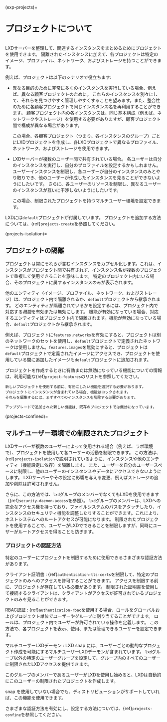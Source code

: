(exp-projects)=
# プロジェクトについて

```{youtube} https://www.youtube.com/watch?v=cUHkgg6TovM
```

LXDサーバーを整理して、関連するインスタンスをまとめるためにプロジェクトを使用できます。
隔離されたインスタンスに加えて、各プロジェクトは特定のイメージ、プロファイル、ネットワーク、およびストレージを持つことができます。

例えば、プロジェクトは以下のシナリオで役立ちます:

- 異なる目的のために非常に多くのインスタンスを実行している場合、例えば、異なる顧客プロジェクトのために。
  これらのインスタンスを別々にして、それらを見つけやすく管理しやすくすることを望みます。また、整合性のために各顧客プロジェクトで同じインスタンス名を再利用することができます。
  顧客プロジェクト内の各インスタンスは、同じ基本構成（例えば、ネットワークやストレージ）を使用する必要がありますが、顧客プロジェクト間で構成が異なる場合があります。

  この場合、各顧客プロジェクト（つまり、各インスタンスのグループ）ごとにLXDプロジェクトを作成し、各LXDプロジェクトで異なるプロファイル、ネットワーク、およびストレージを使用できます。
- LXDサーバーが複数のユーザー間で共有されている場合。
  各ユーザーは自分のインスタンスを実行し、自分のプロファイルを設定するかもしれません。
  ユーザーインスタンスを制限し、各ユーザーが自分のインスタンスのみとやり取りでき、他のユーザーが作成したインスタンスを見ることができないようにしたいです。
  さらに、各ユーザーのリソースを制限し、異なるユーザーのインスタンスが互いに干渉しないようにしたいです。

  この場合、制限されたプロジェクトを持つマルチユーザー環境を設定できます。

LXDには`default`プロジェクトが付属しています。
プロジェクトを追加する方法については、{ref}`projects-create`を参照してください。

(projects-isolation)=
## プロジェクトの隔離

プロジェクトは常にそれらが含むインスタンスをカプセル化します。これは、インスタンスがプロジェクト間で共有されず、インスタンス名が複数のプロジェクトで重複して使用できることを意味します。
特定のプロジェクト内にいる場合、そのプロジェクトに属するインスタンスのみが表示されます。

他のエンティティ（イメージ、プロファイル、ネットワーク、およびストレージ）は、プロジェクト内で隔離されるか、`default`プロジェクトから継承されます。
どのエンティティが隔離されているかを設定するには、プロジェクト内で対応する*機能*を有効または無効にします。
機能が有効になっている場合、対応するエンティティはプロジェクト内で隔離されます。機能が無効になっている場合、`default`プロジェクトから継承されます。

例えば、プロジェクトに`features.networks`を有効にすると、プロジェクトは別のネットワークのセットを使用し、`default`プロジェクトで定義されたネットワークは使用しません。`features.images`を無効にすると、プロジェクトは`default`プロジェクトで定義されたイメージにアクセスでき、プロジェクトを使用している間に追加したイメージも`default`プロジェクトに追加されます。

プロジェクトを作成するときに有効または無効になっている機能についての情報は、利用可能な{ref}`project-features`のリストを参照してください。

```{note}
新しいプロジェクトを使用する前に、有効にしたい機能を選択する必要があります。
プロジェクトにインスタンスが含まれている場合、機能はロックされます。
それらを編集するには、まずすべてのインスタンスを削除する必要があります。

アップグレードで追加された新しい機能は、既存のプロジェクトでは無効になっています。
```

(projects-confined)=
## マルチユーザー環境での制限されたプロジェクト

LXDサーバーが複数のユーザーによって使用される場合（例えば、ラボ環境で）、プロジェクトを使用して各ユーザーの活動を制限できます。
この方法は、{ref}`projects-isolation`で説明されているように、インスタンスや他のエンティティ（機能設定に依存）を隔離します。
また、ユーザーを自分のユーザースペースに制限し、他のユーザーのインスタンスやデータにアクセスできないようにします。
LXDサーバーやその設定に影響を与える変更、例えばストレージの追加や削除は許可されません。

さらに、この方法では、`lxd`グループのメンバーでなくてもLXDを使用できます（{ref}`security-daemon-access`を参照）。
`lxd`グループのメンバーは、LXDへの完全なアクセス権を持っており、ファイルシステムのパスをアタッチしたり、インスタンスのセキュリティ機能を調整したりすることができます。これにより、ホストシステムへのルートアクセスが可能になります。
制限されたプロジェクトを使用することで、ユーザーがLXDでできることを制限しますが、同時にユーザーがルートアクセスを得ることも防ぎます。

### プロジェクトの認証方法

特定のユーザーにプロジェクトを制限するために使用できるさまざまな認証方法があります。

クライアント証明書
: {ref}`authentication-tls-certs`を制限して、特定のプロジェクトのみへのアクセスを許可することができます。
  アクセスを制限する前に、プロジェクトが存在している必要があります。
  制限された証明書を使用して接続するクライアントは、クライアントがアクセスが許可されているプロジェクトのみを見ることができます。

RBAC認証
: {ref}`authentication-rbac`を使用する場合、ロールをグローバルおよびプロジェクト単位でユーザーやグループに割り当てることができます。
  ロールは、プロジェクト内でユーザーが許可されている操作を定義します。
  この方法で、各プロジェクトを表示、使用、または管理できるユーザーを設定できます。

マルチユーザーLXDデーモン
: LXD snap には、ユーザーごとの動的なプロジェクト作成を可能にするマルチユーザーLXDデーモンが含まれています。
  `lxd`グループ以外の特定のユーザーグループを設定して、グループ内のすべてのユーザーに制限されたLXDアクセスを提供できます。

  このグループのメンバーであるユーザーがLXDを使用し始めると、LXDは自動的にこのユーザーの制限されたプロジェクトを作成します。

  snap を使用していない場合でも、ディストリビューションがサポートしていれば、この機能を使用できます。

さまざまな認証方法を有効にし、設定する方法については、{ref}`projects-confine`を参照してください。
